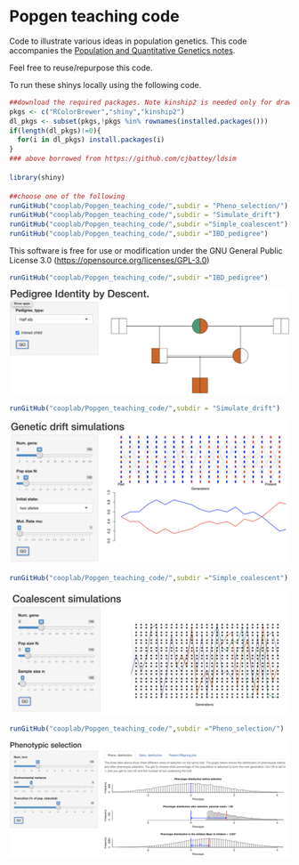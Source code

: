 # Popgen teaching code

Code to illustrate various ideas in population genetics. This code accompanies the [Population and Quantitative Genetics notes](https://github.com/cooplab/popgen-notes/releases).

Feel free to reuse/repurpose this code.

To run these shinys locally using the following code. 
```R
##download the required packages. Note kinship2 is needed only for drawing the pedigrees in IBD_pedigree.
pkgs <- c("RColorBrewer","shiny","kinship2")
dl_pkgs <- subset(pkgs,!pkgs %in% rownames(installed.packages()))
if(length(dl_pkgs)!=0){
  for(i in dl_pkgs) install.packages(i)
}
### above borrowed from https://github.com/cjbattey/ldsim

library(shiny)

##choose one of the following
runGitHub("cooplab/Popgen_teaching_code/",subdir = "Pheno_selection/")
runGitHub("cooplab/Popgen_teaching_code/",subdir = "Simulate_drift")
runGitHub("cooplab/Popgen_teaching_code/",subdir ="Simple_coalescent")
runGitHub("cooplab/Popgen_teaching_code/",subdir ="IBD_pedigree")
```
This software is free for use or modification under the GNU General Public License 3.0 (https://opensource.org/licenses/GPL-3.0)

```R
runGitHub("cooplab/Popgen_teaching_code/",subdir ="IBD_pedigree")
```
![Shiny pic of IBD simulation](shiny_app_demo_pics/IBD_homozygous_IBD.png)
```R
runGitHub("cooplab/Popgen_teaching_code/",subdir = "Simulate_drift")
```
![Shiny pic of two allele simulation](shiny_app_demo_pics/genetic_drift_sims_two_alleles.png)
```R
runGitHub("cooplab/Popgen_teaching_code/",subdir ="Simple_coalescent")
```
![Shiny pic of IBD simulation](shiny_app_demo_pics/coal_sims_n3.png)
```R
runGitHub("cooplab/Popgen_teaching_code/",subdir ="Pheno_selection/")
```
![Shiny pic of IBD simulation](shiny_app_demo_pics/Pheno_selection.png)



